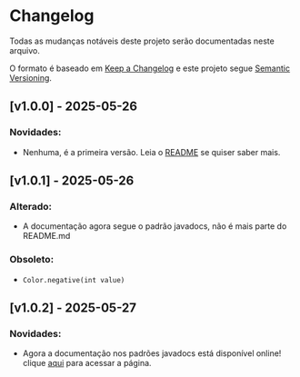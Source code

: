 # Changelog

Todas as mudanças notáveis deste projeto serão documentadas neste arquivo.

O formato é baseado em [Keep a Changelog](https://keepachangelog.com/pt-BR/1.0.0/)
e este projeto segue [Semantic Versioning](https://semver.org/lang/pt-BR/).

## [v1.0.0] - 2025-05-26
### Novidades:
- Nenhuma, é a primeira versão. Leia o [README](README.md) se quiser saber mais.

## [v1.0.1] - 2025-05-26
### Alterado:
- A documentação agora segue o padrão javadocs, não é mais parte do README.md

### Obsoleto:
- `Color.negative(int value)`

## [v1.0.2] - 2025-05-27
### Novidades:
- Agora a documentação nos padrões javadocs está disponível online! clique [aqui](https://lucasdonini.github.io/helpers-java/docs/index.html) para acessar a página.
